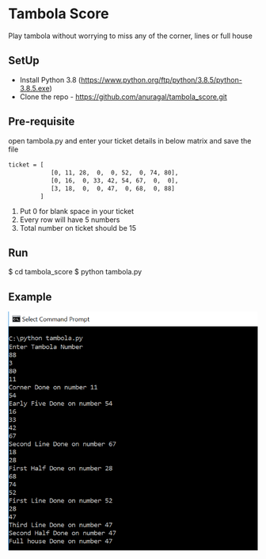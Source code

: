# Tambola Score

Play tambola without worrying to miss any of the corner, lines or full house

## SetUp

- Install Python 3.8 (https://www.python.org/ftp/python/3.8.5/python-3.8.5.exe)
- Clone the repo - https://github.com/anuragal/tambola_score.git

## Pre-requisite

open tambola.py and enter your ticket details in below matrix and save the file
```
ticket = [
            [0, 11, 28,  0,  0, 52,  0, 74, 80],
            [0, 16,  0, 33, 42, 54, 67,  0,  0],
            [3, 18,  0,  0, 47,  0, 68,  0, 88]
         ]
```

1. Put 0 for blank space in your ticket
2. Every row will have 5 numbers
3. Total number on ticket should be 15

## Run

$ cd tambola_score
$ python tambola.py

## Example

![](https://github.com/anuragal/tambola_score/blob/master/example.png)

